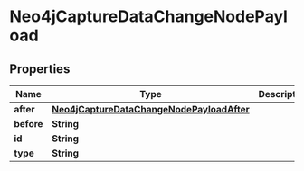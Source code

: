 

# Neo4jCaptureDataChangeNodePayload

## Properties

Name | Type | Description | Notes
------------ | ------------- | ------------- | -------------
**after** | [**Neo4jCaptureDataChangeNodePayloadAfter**](Neo4jCaptureDataChangeNodePayloadAfter.md) |  | 
**before** | **String** |  | 
**id** | **String** |  | 
**type** | **String** |  | 




